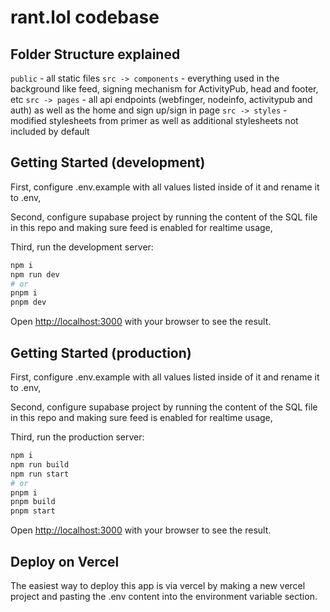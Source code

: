 # rant.lol codebase

## Folder Structure explained

`public` - all static files
`src -> components` - everything used in the background like feed, signing mechanism for ActivityPub, head and footer, etc
`src -> pages` - all api endpoints (webfinger, nodeinfo, activitypub and auth) as well as the home and sign up/sign in page
`src -> styles` - modified stylesheets from primer as well as additional stylesheets not included by default

## Getting Started (development)

First, configure .env.example with all values listed inside of it and rename it to .env,

Second, configure supabase project by running the content of the SQL file in this repo and making sure feed is enabled for realtime usage,

Third, run the development server:

```bash
npm i
npm run dev
# or
pnpm i
pnpm dev
```

Open [http://localhost:3000](http://localhost:3000) with your browser to see the result.

## Getting Started (production)

First, configure .env.example with all values listed inside of it and rename it to .env,

Second, configure supabase project by running the content of the SQL file in this repo and making sure feed is enabled for realtime usage,

Third, run the production server:

```bash
npm i
npm run build
npm run start
# or
pnpm i
pnpm build
pnpm start
```

Open [http://localhost:3000](http://localhost:3000) with your browser to see the result.

## Deploy on Vercel

The easiest way to deploy this app is via vercel by making a new vercel project and pasting the .env content into the environment variable section.
